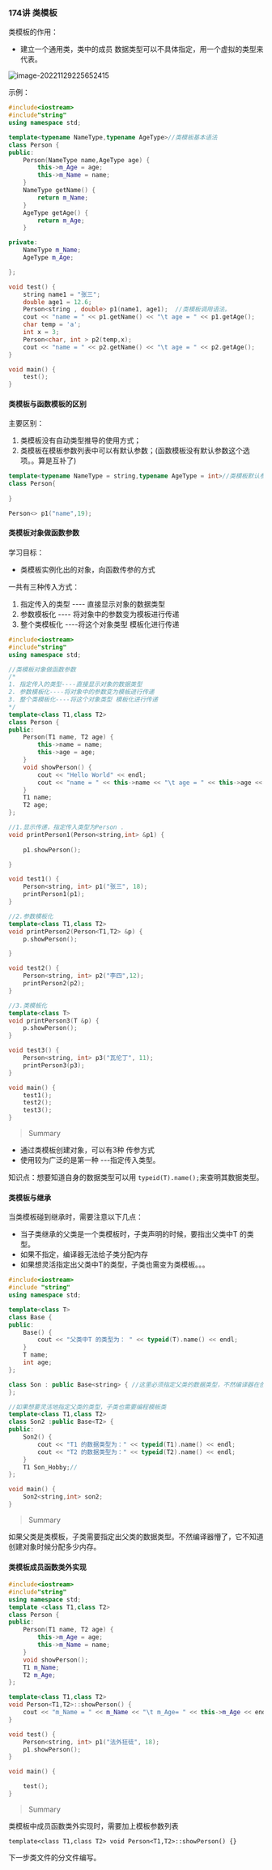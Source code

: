 ### 174讲 类模板

类模板的作用：

- 建立一个通用类，类中的成员 数据类型可以不具体指定，用一个虚拟的类型来代表。

![image-20221129225652415](C:\Users\14163\AppData\Roaming\Typora\typora-user-images\image-20221129225652415.png)

示例：

```c++
#include<iostream>
#include"string"
using namespace std;

template<typename NameType,typename AgeType>//类模板基本语法
class Person {
public:
	Person(NameType name,AgeType age) {
		this->m_Age = age;
		this->m_Name = name;
	}
	NameType getName() {
		return m_Name;
	}
	AgeType getAge() {
		return m_Age;
	}

private:
	NameType m_Name;
	AgeType m_Age;

};

void test() {
	string name1 = "张三";
	double age1 = 12.6;
	Person<string , double> p1(name1, age1);  //类模板调用语法。
	cout << "name = " << p1.getName() << "\t age = " << p1.getAge();
	char temp = 'a';
	int x = 3;
	Person<char, int > p2(temp,x);
	cout << "name = " << p2.getName() << "\t age = " << p2.getAge();
}

void main() {
	test();
}
```



#### 类模板与函数模板的区别

主要区别：

1. 类模板没有自动类型推导的使用方式；
2. 类模板在模板参数列表中可以有默认参数；(函数模板没有默认参数这个选项。。算是互补了)



```c++
template<typename NameType = string,typename AgeType = int>//类模板默认参数基本语法
class Person{
	
}

Person<> p1("name",19);
```





#### 类模板对象做函数参数

学习目标：

- 类模板实例化出的对象，向函数传参的方式



一共有三种传入方式：

1. 指定传入的类型  ---- 直接显示对象的数据类型
2. 参数模板化 ---- 将对象中的参数变为模板进行传递
3. 整个类模板化 ----将这个对象类型 模板化进行传递

```c++
#include<iostream>
#include"string"
using namespace std;

//类模板对象做函数参数
/*
1. 指定传入的类型----直接显示对象的数据类型
2. 参数模板化----将对象中的参数变为模板进行传递
3. 整个类模板化----将这个对象类型 模板化进行传递
*/
template<class T1,class T2>
class Person {
public:
	Person(T1 name, T2 age) {
		this->name = name;
		this->age = age;
	}
	void showPerson() {
		cout << "Hello World" << endl;
		cout << "name = " << this->name << "\t age = " << this->age << endl;
	}
	T1 name;
	T2 age;
};

//1.显示传递，指定传入类型为Person .
void printPerson1(Person<string,int> &p1) {
	 
	p1.showPerson();

}

void test1() {
	Person<string, int> p1("张三", 18);
	printPerson1(p1);
}

//2.参数模板化
template<class T1,class T2>
void printPerson2(Person<T1,T2> &p) {
	p.showPerson();

}

void test2() {
	Person<string, int> p2("李四",12);
	printPerson2(p2);
}

//3.类模板化
template<class T>
void printPerson3(T &p) {
	p.showPerson();
}

void test3() {
	Person<string, int> p3("瓦伦丁", 11);
	printPerson3(p3);
}

void main() {
    test1();
    test2();
	test3();
}
```



> Summary

- 通过类模板创建对象，可以有3种 传参方式
- 使用较为广泛的是第一种 ---指定传入类型。

知识点：想要知道自身的数据类型可以用 `typeid(T).name();`来查明其数据类型。



#### 类模板与继承

当类模板碰到继承时，需要注意以下几点：

- 当子类继承的父类是一个类模板时，子类声明的时候，要指出父类中T 的类型。
- 如果不指定，编译器无法给子类分配内存
- 如果想灵活指定出父类中T的类型，子类也需变为类模板。。。



```c++
#include<iostream>
#include "string"
using namespace std;

template<class T>
class Base {
public:
	Base() {
		cout << "父类中T 的类型为： " << typeid(T).name() << endl;
	}
	T name;
	int age;
};

class Son : public Base<string> { //这里必须指定父类的数据类型，不然编译器在创建子类对象的时候不知道给它分配多少内存
};

//如果想要灵活地指定父类的类型，子类也需要编程模板类
template<class T1,class T2>
class Son2 :public Base<T2> {
public:
	Son2() {
		cout << "T1 的数据类型为：" << typeid(T1).name() << endl;
		cout << "T2 的数据类型为：" << typeid(T2).name() << endl;
	}
	T1 Son_Hobby;//
};

void main() {
	Son2<string,int> son2;
}
```



> Summary 

如果父类是类模板，子类需要指定出父类的数据类型。不然编译器懵了，它不知道创建对象时候分配多少内存。



#### 类模板成员函数类外实现



```c++
#include<iostream>
#include"string"
using namespace std;
template <class T1,class T2>
class Person {
public:
	Person(T1 name, T2 age) {
		this->m_Age = age;
		this->m_Name = name;
	}
	void showPerson();
	T1 m_Name;
	T2 m_Age;
};

template<class T1,class T2>
void Person<T1,T2>::showPerson() {
	cout << "m_Name = " << m_Name << "\t m_Age= " << this->m_Age << endl;
}

void test() {
	Person<string, int> p1("法外狂徒", 18);
	p1.showPerson();
}

void main() {

	test();
}
```

> Summary

类模板中成员函数类外实现时，需要加上模板参数列表

`template<class T1,class T2>
void Person<T1,T2>::showPerson() {}`



下一步类文件的分文件编写。















